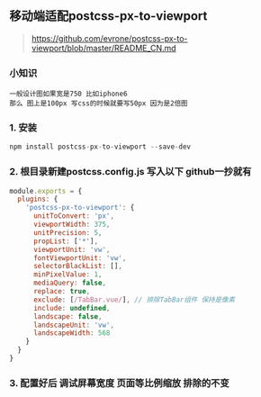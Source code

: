 ## 移动端适配postcss-px-to-viewport

> https://github.com/evrone/postcss-px-to-viewport/blob/master/README_CN.md

### 小知识
```
一般设计图如果宽是750 比如iphone6
那么 图上是100px 写css的时候就要写50px 因为是2倍图
```


### 1. 安装
```javascript
npm install postcss-px-to-viewport --save-dev
```

### 2. 根目录新建postcss.config.js 写入以下 github一抄就有
```javascript
module.exports = {
  plugins: {
    'postcss-px-to-viewport': {
      unitToConvert: 'px',
      viewportWidth: 375,
      unitPrecision: 5,
      propList: ['*'],
      viewportUnit: 'vw',
      fontViewportUnit: 'vw',
      selectorBlackList: [],
      minPixelValue: 1,
      mediaQuery: false,
      replace: true,
      exclude: [/TabBar.vue/], // 排除TabBar组件 保持是像素
      include: undefined,
      landscape: false,
      landscapeUnit: 'vw',
      landscapeWidth: 568
    }
  }
}
```

### 3. 配置好后 调试屏幕宽度 页面等比例缩放 排除的不变